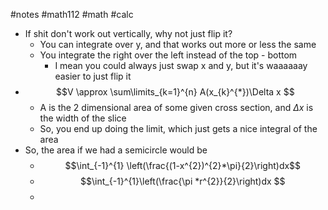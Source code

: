 #notes #math112 #math #calc
- If shit don't work out vertically, why not just flip it?
	- You can integrate over y, and that works out more or less the same
	- You integrate the right over the left instead of the top - bottom
		- I mean you could always just swap x and y, but it's waaaaaay easier to just flip it
- $$V \approx \sum\limits_{k=1}^{n} A(x_{k}^{*})\Delta x $$
	- A is the 2 dimensional area of some given cross section, and $\Delta x$ is the width of the slice
	- So, you end up doing the limit, which just gets a nice integral of the area
- So, the area if we had a semicircle would be
	- $$\int_{-1}^{1} \left(\frac{(1-x^{2})^{2}*\pi}{2}\right)dx$$
	- $$\int_{-1}^{1}\left(\frac{\pi *r^{2}}{2}\right)dx $$
	- 